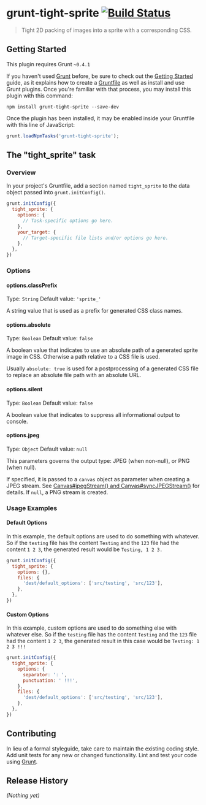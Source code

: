 # grunt-tight-sprite  [![Build Status](https://secure.travis-ci.org/uhop/grunt-tight-sprite.png?branch=master)](http://travis-ci.org/uhop/grunt-tight-sprite)

> Tight 2D packing of images into a sprite with a corresponding CSS.

## Getting Started
This plugin requires Grunt `~0.4.1`

If you haven't used [Grunt](http://gruntjs.com/) before, be sure to check out the [Getting Started](http://gruntjs.com/getting-started) guide, as it explains how to create a [Gruntfile](http://gruntjs.com/sample-gruntfile) as well as install and use Grunt plugins. Once you're familiar with that process, you may install this plugin with this command:

```shell
npm install grunt-tight-sprite --save-dev
```

Once the plugin has been installed, it may be enabled inside your Gruntfile with this line of JavaScript:

```js
grunt.loadNpmTasks('grunt-tight-sprite');
```

## The "tight_sprite" task

### Overview
In your project's Gruntfile, add a section named `tight_sprite` to the data object passed into `grunt.initConfig()`.

```js
grunt.initConfig({
  tight_sprite: {
    options: {
      // Task-specific options go here.
    },
    your_target: {
      // Target-specific file lists and/or options go here.
    },
  },
})
```

### Options

#### options.classPrefix
Type: `String`
Default value: `'sprite_'`

A string value that is used as a prefix for generated CSS class names.

#### options.absolute
Type: `Boolean`
Default value: `false`

A boolean value that indicates to use an absolute path of a generated sprite image in CSS.
Otherwise a path relative to a CSS file is used.

Usually `absolute: true` is used for a postprocessing of a generated CSS file to replace an absolute file path with an absolute URL.

#### options.silent
Type: `Boolean`
Default value: `false`

A boolean value that indicates to suppress all informational output to console.

#### options.jpeg
Type: `Object`
Default value: `null`

This parameters governs the output type: JPEG (when non-null), or PNG (when null).

If specified, it is passed to a `canvas` object as parameter when creating a JPEG stream.
See [Canvas#jpegStream() and Canvas#syncJPEGStream()](https://github.com/LearnBoost/node-canvas/blob/master/Readme.md#canvasjpegstream-and-canvassyncjpegstream)
for details. If `null`, a PNG stream is created.

### Usage Examples

#### Default Options
In this example, the default options are used to do something with whatever. So if the `testing` file has the content `Testing` and the `123` file had the content `1 2 3`, the generated result would be `Testing, 1 2 3.`

```js
grunt.initConfig({
  tight_sprite: {
    options: {},
    files: {
      'dest/default_options': ['src/testing', 'src/123'],
    },
  },
})
```

#### Custom Options
In this example, custom options are used to do something else with whatever else. So if the `testing` file has the content `Testing` and the `123` file had the content `1 2 3`, the generated result in this case would be `Testing: 1 2 3 !!!`

```js
grunt.initConfig({
  tight_sprite: {
    options: {
      separator: ': ',
      punctuation: ' !!!',
    },
    files: {
      'dest/default_options': ['src/testing', 'src/123'],
    },
  },
})
```

## Contributing
In lieu of a formal styleguide, take care to maintain the existing coding style. Add unit tests for any new or changed functionality. Lint and test your code using [Grunt](http://gruntjs.com/).

## Release History
_(Nothing yet)_
